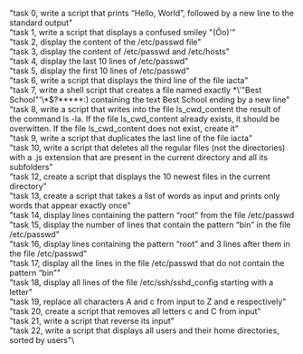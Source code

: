"task 0, write a script that prints “Hello, World”, followed by a new line to the standard output"\
"task 1, write a script that displays a confused smiley "(Ôo)'"\
"task 2, display the content of the /etc/passwd file"\
"task 3, display the content of /etc/passwd and /etc/hosts"\
"task 4, display the last 10 lines of /etc/passwd"\
"task 5, display the first 10 lines of /etc/passwd"\
"task 6, write a script that displays the third line of the file iacta"\
"task 7, write a shell script that creates a file named exactly \*\\'"Best School"\'\\*$\?\*\*\*\*\*:) containing the text Best School ending by a new line"\
"task 8, write a script that writes into the file ls_cwd_content the result of the command ls -la. If the file ls_cwd_content already exists, it should be overwitten. If the file ls_cwd_content does not exist, create it"\
"task 9, write a script that duplicates the last line of the file iacta"\
"task 10, write a script that deletes all the regular files (not the directories) with a .js extension that are present in the current directory and all its subfolders"\
"task 12, create a script that displays the 10 newest files in the current directory"\
"task 13, create a script that takes a list of words as input and prints only words that appear exactly once"\
"task 14, display lines containing the pattern “root” from the file /etc/passwd
"task 15, display the number of lines that contain the pattern “bin” in the file /etc/passwd"\
"task 16, display lines containing the pattern “root” and 3 lines after them in the file /etc/passwd"\
"task 17, display all the lines in the file /etc/passwd that do not contain the pattern “bin”"\
"task 18, display all lines of the file /etc/ssh/sshd_config starting with a letter"\
"task 19, replace all characters A and c from input to Z and e respectively"\
"task 20, create a script that removes all letters c and C from input"\
"task 21, write a script that reverse its input"\
"task 22, write a script that displays all users and their home directories, sorted by users"\
